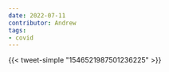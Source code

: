 ```yaml
---
date: 2022-07-11
contributor: Andrew
tags:
- covid
---
```


{{< tweet-simple "1546521987501236225" >}}

<!-- {< tweet user="ProducerCities" id="1546521987501236225" >}} -->
